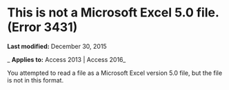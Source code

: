 
# This is not a Microsoft Excel 5.0 file. (Error 3431)

 **Last modified:** December 30, 2015

 _ **Applies to:** Access 2013 | Access 2016_

You attempted to read a file as a Microsoft Excel version 5.0 file, but the file is not in this format.

